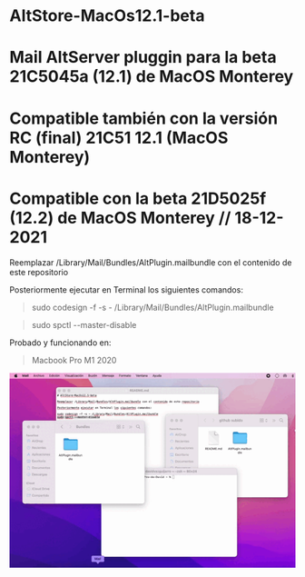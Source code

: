 # AltStore-MacOs12.1-beta
# Mail AltServer pluggin para la beta 21C5045a (12.1) de MacOS Monterey  
# Compatible también con la versión RC (final) 21C51 12.1 (MacOS Monterey)
# Compatible con la beta 21D5025f (12.2) de MacOS Monterey // 18-12-2021


Reemplazar /Library/Mail/Bundles/AltPlugin.mailbundle con el contenido de este repositorio

Posteriormente ejecutar en Terminal los siguientes comandos:

> sudo codesign -f -s - /Library/Mail/Bundles/AltPlugin.mailbundle

> sudo spctl --master-disable



Probado y funcionando en:

> Macbook Pro M1 2020


![GIF](https://raw.githubusercontent.com/davidvaz1999/AltStore-MacOs12.1-beta/main/demostracion.gif)